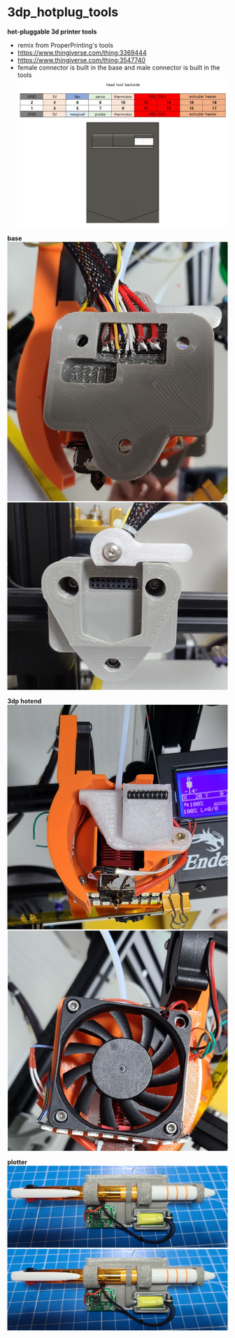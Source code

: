 # 3dp_hotplug_tools

**hot-pluggable 3d printer tools**
 - remix from ProperPrinting's tools 
 - https://www.thingiverse.com/thing:3369444
 - https://www.thingiverse.com/thing:3547740
 - female connector is built in the base and male connector is built in the tools
![pic](https://github.com/PingguSoft/3dp_hotplug_tools/blob/main/pics/3dp_hotplug_tools_pinout.png?raw=true)
 
**base**
![pic](https://github.com/PingguSoft/3dp_hotplug_tools/blob/main/pics/3dp_hotplug_tools_base_1.png?raw=true)
![pic](https://github.com/PingguSoft/3dp_hotplug_tools/blob/main/pics/3dp_hotplug_tools_base_2.png?raw=true)

**3dp hotend**
![pic](https://github.com/PingguSoft/3dp_hotplug_tools/blob/main/pics/3dp_hotplug_tools_hotend_1.png?raw=true)
![pic](https://github.com/PingguSoft/3dp_hotplug_tools/blob/main/pics/3dp_hotplug_tools_hotend_2.png?raw=true)

**plotter**
![pic](https://github.com/PingguSoft/3dp_hotplug_tools/blob/main/pics/3dp_hotplug_tools_plotter_1.png?raw=true)
![pic](https://github.com/PingguSoft/3dp_hotplug_tools/blob/main/pics/3dp_hotplug_tools_plotter_1.png?raw=true)

